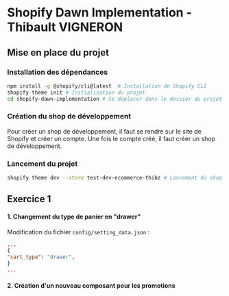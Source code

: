 # Shopify Dawn Implementation - Thibault VIGNERON

## Mise en place du projet

### Installation des dépendances

```bash
npm install -g @shopify/cli@latest  # Installation de Shopify CLI
shopify theme init # Initialisation du projet
cd shopify-dawn-implementation # Se déplacer dans le dossier du projet
```

### Création du shop de développement

Pour créer un shop de développement, il faut se rendre sur le site de Shopify et créer un compte. Une fois le compte créé, il faut créer un shop de développement.

### Lancement du projet

```bash
shopify theme dev --store test-dev-ecommerce-thibz # Lancement du shop de développement
```

## Exercice 1

#### 1. Changement du type de panier en "drawer"

Modification du fichier `config/setting_data.json` :

```json
...
{
"cart_type": "drawer",
}
...
```

#### 2. Création d'un nouveau composant pour les promotions

